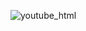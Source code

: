 ![youtube_html](https://github.com/michal-account/html-css-course/assets/151028770/646712b5-39c8-4296-a77f-c1ffc0c1960d)
